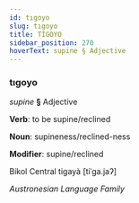 ```yaml
---
id: tıgoyo
slug: tıgoyo
title: TIGOYO
sidebar_position: 270
hoverText: supine § Adjective
---
```


### tıgoyo

*supine* **§** Adjective

**Verb**: to be supine/reclined

**Noun**: supineness/reclined-ness

**Modifier**: supine/reclined

Bikol Central tigayà [tiˈɡa.jaʔ]

*Austronesian Language Family*